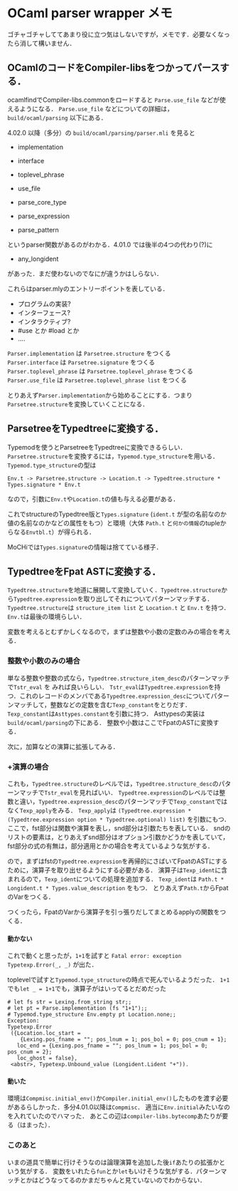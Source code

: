 # OCaml parser wrapper メモ
ゴチャゴチャしててあまり役に立つ気はしないですが，メモです．必要なくなったら消して構いません．

## OCamlのコードをCompiler-libsをつかってパースする．
ocamlfindでCompiler-libs.commonをロードすると `Parse.use_file` などが使えるようになる．
`Parse.use_file` などについての詳細は，`build/ocaml/parsing` 以下にある．

4.02.0 以降（多分）の `build/ocaml/parsing/parser.mli` を見ると

- implementation
- interface
- toplevel_phrase
- use_file

- parse_core_type
- parse_expression
- parse_pattern


というparser関数があるのがわかる．4.01.0 では後半の4つの代わり(?)に

- any_longident

があった．まだ使わないのでなにが違うかはしらない．

これらはparser.mlyのエントリーポイントを表している．

- プログラムの実装?
- インターフェース?
- インタラクティブ?
- \#use とか #load とか
- ….

`Parser.implementation` は `Parsetree.structure` をつくる  
`Parser.interface` は `Parsetree.signature` をつくる  
`Parser.toplevel_phrase` は `Parsetree.toplevel_phrase` をつくる  
`Parser.use_file` は `Parsetree.toplevel_phrase list` をつくる

とりあえず`Parser.implementation`から始めることにする．つまり`Parsetree.structure`を変換していくことになる．


## ParsetreeをTypedtreeに変換する．
Typemodを使うとParsetreeをTypedtreeに変換できるらしい．
`Parsetree.structure`を変換するには，`Typemod.type_structure`を用いる．
`Typemod.type_structure`の型は

`Env.t -> Parsetree.structure -> Location.t -> Typedtree.structure * Types.signature * Env.t`

なので，引数に`Env.t`や`Location.t`の値も与える必要がある．

これでstructureのTypedtree版と`Types.signature` (`ident.t` が型の名前なのか値の名前なのかなどの属性をもつ）と環境（大体 `Path.t` と`何かの情報`のtupleからなる`Envtbl.t`）が得られる．

MoCHiでは`Types.signature`の情報は捨てている様子．


## TypedtreeをFpat ASTに変換する．
`Typedtree.structure`を地道に展開して変換していく．`Typedtree.structure`から`Typedtree.expression`を取り出してそれについてパターンマッチする．
`Typedtree.structure`は `structure_item list` と `Location.t` と `Env.t` を持つ．`Env.t`は最後の環境らしい．

変数を考えるとむずかしくなるので，まずは整数や小数の定数のみの場合を考える．


### 整数や小数のみの場合
単なる整数や整数の式なら，`Typedtree.structure_item_desc`のパターンマッチで`Tstr_eval` を みれば良いらしい．
`Tstr_eval`は`Typedtree.expression`を持つ．これのレコードのメンバである`Typedtree.expression_desc`についてパターンマッチして，整数などの定数を含む`Texp_constant`をとりだす．`Texp_constant`は`Asttypes.constant`を引数に持つ．
Asttypesの実装は`build/ocaml/parsing`の下にある．
整数や小数はここでFpatのASTに変換する．

次に，加算などの演算に拡張してみる．

### +演算の場合
これも，`Typedtree.structure`のレベルでは，`Typedtree.structure_desc`のパターンマッチで`Tstr_eval`を見ればいい．
`Typedtree.expression`のレベルでは整数と違い，`Typedtree.expression_desc`のパターンマッチで`Texp_constant`ではなく`Texp_apply`をみる．
`Texp_apply`は `(Typedtree.expression * (Typedtree.expression option * Typedtree.optional) list)` を引数にもつ．
ここで，fst部分は関数や演算を表し，snd部分は引数たちを表している．
sndのリストの要素は，とりあえずsnd部分はオプション引数かどうかを表していて，
fst部分の式の有無は，部分適用とかの場合を考えているような気がする．

ので，まずはfstの`Typedtree.expression`を再帰的にさばいてFpatのASTにするために，演算子を取り出せるようにする必要がある．
演算子は`Texp_ident`に含まれるので，`Texp_ident`についての処理を追加する．
`Texp_ident`は `Path.t * Longident.t * Types.value_description` をもつ．
とりあえず`Path.t`からFpatのVarをつくる．

つくったら，FpatのVarから演算子を引っ張りだしてまとめるapplyの関数をつくる．

#### 動かない
これで動くと思ったが，`1+1`を試すと
`Fatal error: exception Typetexp.Error(_, _)` が出た．

toplevelで試すと`Typemod.type_structure`の時点で死んでいるようだった．
`1+1`でも`let _ = 1+1`でも，演算子がはいってるとだめだった

~~~~
# let fs str = Lexing.from_string str;;
# let pt = Parse.implementation (fs "1+1");;
# Typemod.type_structure Env.empty pt Location.none;;
Exception:
Typetexp.Error
 ({Location.loc_start =
    {Lexing.pos_fname = ""; pos_lnum = 1; pos_bol = 0; pos_cnum = 1};
   loc_end = {Lexing.pos_fname = ""; pos_lnum = 1; pos_bol = 0; pos_cnum = 2};
   loc_ghost = false},
 <abstr>, Typetexp.Unbound_value (Longident.Lident "+")).
~~~~

#### 動いた
環境は`Compmisc.initial_env()`か`Compiler.initial_env()`したものを渡す必要があるらしかった．多分4.01.0以降は`Compmisc`．
適当に`Env.initial`みたいなのを入れていたのでハマった．
あとこの辺は`compiler-libs.bytecomp`あたりが要る（はまった）．

### このあと
いまの道具で簡単に行けそうなのは論理演算を追加した後`if`あたりの拡張かという気がする．
変数をいれたら`fun`とか`let`もいけそうな気がする．パターンマッチとかはどうなってるのかまだちゃんと見ていないのでわからない．

